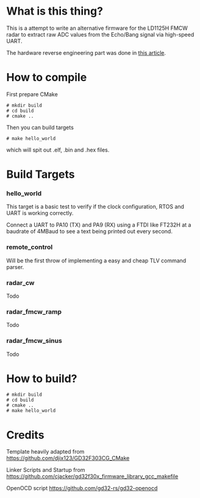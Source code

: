 # What is this thing?

This is a attempt to write an alternative firmware for the LD1125H FMCW radar to extract raw ADC values from the Echo/Bang signal via high-speed UART.

The hardware reverse engineering part was done in [this article](https://www.dm5tt.de/2024/12/14/ld1125H-reverse-engineering/).

# How to compile

First prepare CMake

```
# mkdir build
# cd build
# cmake ..

```

Then you can build targets

```
# make hello_world
```

which will spit out .elf, .bin and .hex files.


# Build Targets

### hello_world

This target is a basic test to verify if the clock configuration, RTOS and UART is working correctly.

Connect a UART to PA10 (TX) and PA9 (RX) using a FTDI like FT232H at a baudrate of 4MBaud to see a text being printed out every second.

### remote_control

Will be the first throw of implementing a easy and cheap TLV command parser. 


### radar_cw

Todo

### radar_fmcw_ramp

Todo

### radar_fmcw_sinus

Todo

# How to build?

```
# mkdir build
# cd build
# cmake ..
# make hello_world
```

# Credits

Template heavily adapted from https://github.com/djix123/GD32F303CG_CMake

Linker Scripts and Startup from https://github.com/cjacker/gd32f30x_firmware_library_gcc_makefile

OpenOCD script https://github.com/gd32-rs/gd32-openocd
